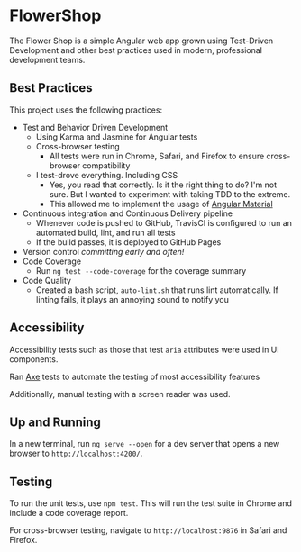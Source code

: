 # FlowerShop

The Flower Shop is a simple Angular web app grown using Test-Driven Development and other best practices used in modern, professional development teams.

## Best Practices

This project uses the following practices:

- Test and Behavior Driven Development
  - Using Karma and Jasmine for Angular tests
  - Cross-browser testing
    - All tests were run in Chrome, Safari, and Firefox to ensure cross-browser compatibility
  - I test-drove everything. Including CSS
    - Yes, you read that correctly. Is it the right thing to do? I'm not sure. But I wanted to experiment with taking TDD to the extreme.
    - This allowed me to implement the usage of [Angular Material](https://material.angular.io/)
- Continuous integration and Continuous Delivery pipeline
  - Whenever code is pushed to GitHub, TravisCI is configured to run an automated build, lint, and run all tests
  - If the build passes, it is deployed to GitHub Pages
- Version control *committing early and often!*
- Code Coverage
  - Run `ng test --code-coverage` for the coverage summary 
- Code Quality
  - Created a bash script, `auto-lint.sh` that runs lint automatically. If linting fails, it plays an annoying sound to notify you

## Accessibility

Accessibility tests such as those that test `aria` attributes were used in UI components.

Ran [Axe](https://www.deque.com/axe/) tests to automate the testing of most accessibility features

Additionally, manual testing with a screen reader was used.

## Up and Running

In a new terminal, run `ng serve --open` for a dev server that opens a new browser to `http://localhost:4200/`.

## Testing

To run the unit tests, use `npm test`. This will run the test suite in Chrome and include a code coverage report.

For cross-browser testing, navigate to `http://localhost:9876` in Safari and Firefox.
